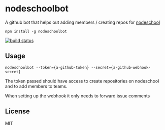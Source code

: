 # nodeschoolbot

A github bot that helps out adding members / creating repos for [nodeschool](https://github.com/nodeschool)

```
npm install -g nodeschoolbot
```

[![build status](http://img.shields.io/travis/mafintosh/nodeschoolbot.svg?style=flat)](http://travis-ci.org/mafintosh/nodeschoolbot)

## Usage

```
nodeschoolbot --token={a-github-token} --secret={a-github-webhook-secret}
```

The token passed should have access to create repositories on nodeschool
and to add members to teams.

When setting up the webhook it only needs to forward issue comments

## License

MIT
